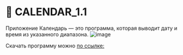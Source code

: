 # 📅 CALENDAR_1.1
Приложение Календарь — это программа, которая выводит дату и время из указанного диапазона.
![image](https://github.com/user-attachments/assets/961d782c-a120-4f26-a844-f491029eb1bf)

Скачать программу можно <a href="https://disk.yandex.ru/d/gu99s3Gh7zmfTA">по ссылке:</a> 

